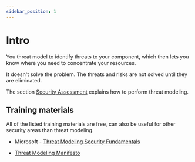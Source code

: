 ```yaml
---
sidebar_position: 1
---
```


# Intro

You threat model to identify threats to your component, which then lets you know where you need to concentrate your resources.

It doesn't solve the problem. The threats and risks are not solved until they are eliminated.

The section [Security Assessment](./security-assessment.md) explains how to perform threat modeling.

## Training materials

All of the listed training materials are free, can also be useful for other security areas than threat modeling.

- Microsoft - [Threat Modeling Security Fundamentals](https://docs.microsoft.com/en-us/learn/paths/tm-threat-modeling-fundamentals/)

- [Threat Modeling Manifesto](https://www.threatmodelingmanifesto.org/)
